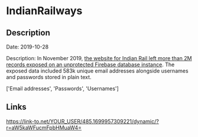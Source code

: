 # IndianRailways

## Description

Date: 2019-10-28

Description:
In November 2019, <a href="https://medium.com/dvuln/why-you-should-choo-choo-choose-to-have-a-vulnerability-disclosure-policy-2m-accounts-exposed-7cd7eaec4da5" target="_blank" rel="noopener">the website for Indian Rail left more than 2M records exposed on an unprotected Firebase database instance</a>. The exposed data included 583k unique email addresses alongside usernames and passwords stored in plain text.


['Email addresses', 'Passwords', 'Usernames']

## Links

https://link-to.net/YOUR_USER/485.1699957309221/dynamic/?r=aW5kaWFucmFpbHMuaW4=